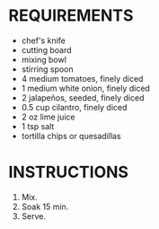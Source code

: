 # REQUIREMENTS

* chef's knife
* cutting board
* mixing bowl
* stirring spoon
* 4 medium tomatoes, finely diced
* 1 medium white onion, finely diced
* 2 jalapeños, seeded, finely diced
* 0.5 cup cilantro, finely diced
* 2 oz lime juice
* 1 tsp salt
* tortilla chips or quesadillas

# INSTRUCTIONS

1. Mix.
2. Soak 15 min.
3. Serve.
